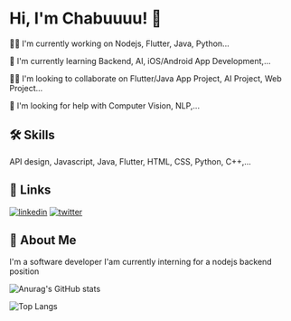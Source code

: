 
# Hi, I'm Chabuuuu! 👋


👩‍💻 I'm currently working on Nodejs, Flutter, Java, Python...

🧠 I'm currently learning Backend, AI, iOS/Android App Development,...

👯‍♀️ I'm looking to collaborate on Flutter/Java App Project, AI Project, Web Project...

🤔 I'm looking for help with Computer Vision, NLP,...


## 🛠 Skills
API design, Javascript, Java, Flutter, HTML, CSS, Python, C++,...


## 🔗 Links
[![linkedin](https://img.shields.io/badge/linkedin-0A66C2?style=for-the-badge&logo=linkedin&logoColor=white)](https://vn.linkedin.com/in/thinhhaphu33 )
[![twitter](https://img.shields.io/badge/twitter-1DA1F2?style=for-the-badge&logo=twitter&logoColor=white)](https://twitter.com/ChaBu1182432 )


## 🚀 About Me
I'm a software developer
I'am currently interning for a nodejs backend position

![Anurag's GitHub stats](https://github-readme-stats.vercel.app/api?username=chabuuuu&show_icons=true&theme=prussian)

![Top Langs](https://github-readme-stats.vercel.app/api/top-langs/?username=chabuuuu&layout=compact)
